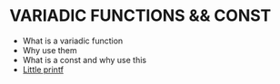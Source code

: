 # VARIADIC FUNCTIONS && CONST
* What is a variadic function
* Why use them
* What is a const and why use this
* [Little printf](https://github.com/ThibautBernard/holbertonschool-low_level_programming/blob/master/0x10-variadic_functions/3-print_all.c)
